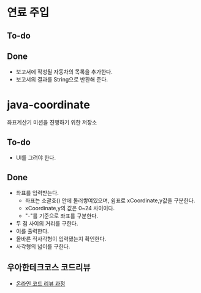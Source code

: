 # 연료 주입

## To-do

## Done
 - 보고서에 작성될 자동차의 목록을 추가한다.
 - 보고서의 결과를 String으로 반환해 준다.

# java-coordinate
좌표계산기 미션을 진행하기 위한 저장소

## To-do
 - UI를 그려야 한다.
 
## Done
 - 좌표를 입력받는다.
    - 좌표는 소괄호() 안에 둘러쌓여있으며, 쉼표로 xCoordinate,y값을 구분한다.
    - xCoordinate,y의 값은 0~24 사이이다.
    - "-"를 기준으로 좌표를 구분한다.
 - 두 점 사이의 거리를 구한다.
 - 이를 출력한다.
 - 올바른 직사각형이 입력됐는지 확인한다.
 - 사각형의 넓이를 구한다.

## 우아한테크코스 코드리뷰
* [온라인 코드 리뷰 과정](https://github.com/woowacourse/woowacourse-docs/blob/master/maincourse/README.md)
